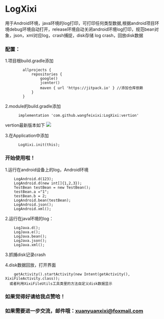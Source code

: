 # LogXixi
用于Android环境，java环境的log打印，可打印任何类型数据,根据android项目环境debug环境自动打开，release环境自动关闭android环境log打印，规范bean对象，json，xml对应log，crash捕捉，disk存储 log crash，回放disk数据


### 配置： 

1.项目根build.gradle添加

            allprojects {
                repositories {
                    google()
                    jcenter()
                    maven { url 'https://jitpack.io' } //添加仓库依赖
                }
            }
2.module的build.gradle添加

          implementation 'com.github.wangfeixixi:LogXixi:vertion'
		  
vertion最新版本如下
[![](https://jitpack.io/v/wangfeixixi/LogXixi.svg)](https://jitpack.io/#wangfeixixi/LogXixi)

3.在Application中添加

          LogXixi.init(this);
	  
	  

### 开始使用啦！

1.运行在android设备上的log，Android环境

    	LogAndroid.d(123);
        LogAndroid.d(new int[]{1,2,3});
        TestBean testBean = new TestBean();
        testBean.a ="1";
        testBean.b = 2;
        LogAndroid.bean(testBean);
        LogAndroid.json();
        LogAndroid.xml();

2.运行在java环境的log：

        LogJava.d();
        LogJava.e();
        LogJava.bean();
        LogJava.json();
        LogJava.xml();
		
3.抓捕disk记录crash
 
4.disk数据回放，打开界面

        getActivity().startActivity(new Intent(getActivity(), XixiFileActivity.class));
	  或者利用XixiFileUtils工具类里的方法自定义disk数据显示

### 如果觉得好请给我点赞哈！
### 如果需要进一步交流，邮件哦：xuanyuanxixi@foxmail.com
